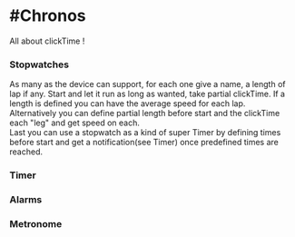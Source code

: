#Chronos
=======
All about clickTime !

### Stopwatches
As many as the device can support, for each one give a name, a length of lap if any. Start and let it run as long
as  wanted, take partial clickTime. If a length is defined you can have the average speed for each lap.<br>
Alternatively you can define partial length before start and the clickTime each "leg" and get speed on each.<br>
Last you can use a stopwatch as a kind of super Timer by defining times before start and get a notification(see Timer)
once predefined times are reached.


### Timer

### Alarms

### Metronome
